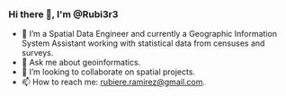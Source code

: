 ###  Hi there 👋, I'm @Rubi3r3
- 🔭 I’m a Spatial Data Engineer and currently a Geographic Information System Assistant working with statistical data from censuses and surveys. 
- 💬 Ask me about geoinformatics.
- 👯 I’m looking to collaborate on spatial projects.
- 📫 How to reach me: rubiere.ramirez@gmail.com.



<!--
**Rubi3r3/Rubi3r3** is a ✨ _special_ ✨ repository because its `README.md` (this file) appears on your GitHub profile.

Here are some ideas to get you started:

- 🔭 I’m currently working on ...
- 🌱 I’m currently learning ...
- 👯 I’m looking to collaborate on ...
- 🤔 I’m looking for help with ...
- 💬 Ask me about ...
- 📫 How to reach me: ...
- 😄 Pronouns: ...
- ⚡ Fun fact: ...
-->
